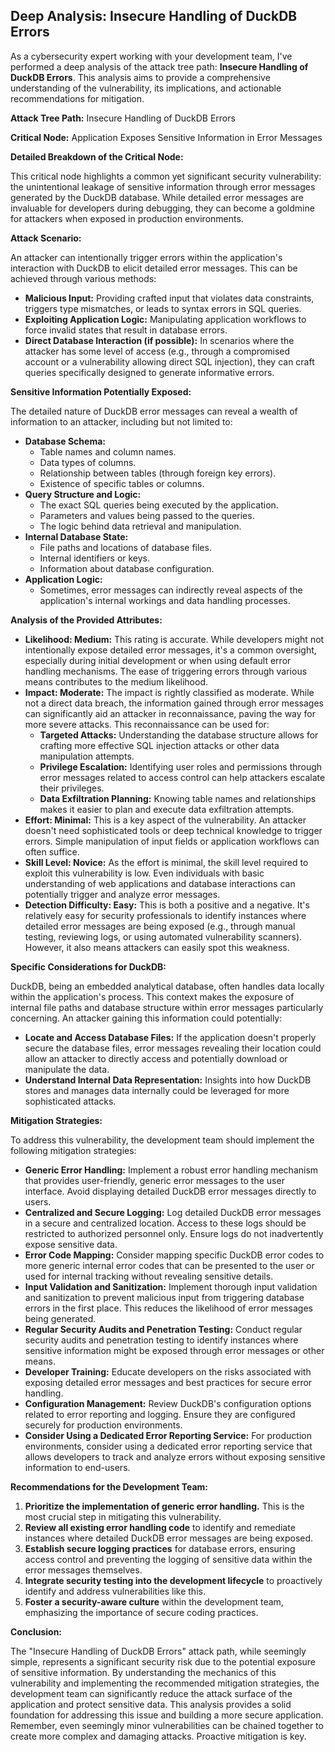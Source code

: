 ## Deep Analysis: Insecure Handling of DuckDB Errors

As a cybersecurity expert working with your development team, I've performed a deep analysis of the attack tree path: **Insecure Handling of DuckDB Errors**. This analysis aims to provide a comprehensive understanding of the vulnerability, its implications, and actionable recommendations for mitigation.

**Attack Tree Path:** Insecure Handling of DuckDB Errors

**Critical Node:** Application Exposes Sensitive Information in Error Messages

**Detailed Breakdown of the Critical Node:**

This critical node highlights a common yet significant security vulnerability: the unintentional leakage of sensitive information through error messages generated by the DuckDB database. While detailed error messages are invaluable for developers during debugging, they can become a goldmine for attackers when exposed in production environments.

**Attack Scenario:**

An attacker can intentionally trigger errors within the application's interaction with DuckDB to elicit detailed error messages. This can be achieved through various methods:

* **Malicious Input:** Providing crafted input that violates data constraints, triggers type mismatches, or leads to syntax errors in SQL queries.
* **Exploiting Application Logic:**  Manipulating application workflows to force invalid states that result in database errors.
* **Direct Database Interaction (if possible):** In scenarios where the attacker has some level of access (e.g., through a compromised account or a vulnerability allowing direct SQL injection), they can craft queries specifically designed to generate informative errors.

**Sensitive Information Potentially Exposed:**

The detailed nature of DuckDB error messages can reveal a wealth of information to an attacker, including but not limited to:

* **Database Schema:**
    * Table names and column names.
    * Data types of columns.
    * Relationship between tables (through foreign key errors).
    * Existence of specific tables or columns.
* **Query Structure and Logic:**
    * The exact SQL queries being executed by the application.
    * Parameters and values being passed to the queries.
    * The logic behind data retrieval and manipulation.
* **Internal Database State:**
    * File paths and locations of database files.
    * Internal identifiers or keys.
    * Information about database configuration.
* **Application Logic:**
    * Sometimes, error messages can indirectly reveal aspects of the application's internal workings and data handling processes.

**Analysis of the Provided Attributes:**

* **Likelihood: Medium:** This rating is accurate. While developers might not intentionally expose detailed error messages, it's a common oversight, especially during initial development or when using default error handling mechanisms. The ease of triggering errors through various means contributes to the medium likelihood.
* **Impact: Moderate:**  The impact is rightly classified as moderate. While not a direct data breach, the information gained through error messages can significantly aid an attacker in reconnaissance, paving the way for more severe attacks. This reconnaissance can be used for:
    * **Targeted Attacks:** Understanding the database structure allows for crafting more effective SQL injection attacks or other data manipulation attempts.
    * **Privilege Escalation:** Identifying user roles and permissions through error messages related to access control can help attackers escalate their privileges.
    * **Data Exfiltration Planning:** Knowing table names and relationships makes it easier to plan and execute data exfiltration attempts.
* **Effort: Minimal:** This is a key aspect of the vulnerability. An attacker doesn't need sophisticated tools or deep technical knowledge to trigger errors. Simple manipulation of input fields or application workflows can often suffice.
* **Skill Level: Novice:**  As the effort is minimal, the skill level required to exploit this vulnerability is low. Even individuals with basic understanding of web applications and database interactions can potentially trigger and analyze error messages.
* **Detection Difficulty: Easy:** This is both a positive and a negative. It's relatively easy for security professionals to identify instances where detailed error messages are being exposed (e.g., through manual testing, reviewing logs, or using automated vulnerability scanners). However, it also means attackers can easily spot this weakness.

**Specific Considerations for DuckDB:**

DuckDB, being an embedded analytical database, often handles data locally within the application's process. This context makes the exposure of internal file paths and database structure within error messages particularly concerning. An attacker gaining this information could potentially:

* **Locate and Access Database Files:** If the application doesn't properly secure the database files, error messages revealing their location could allow an attacker to directly access and potentially download or manipulate the data.
* **Understand Internal Data Representation:** Insights into how DuckDB stores and manages data internally could be leveraged for more sophisticated attacks.

**Mitigation Strategies:**

To address this vulnerability, the development team should implement the following mitigation strategies:

* **Generic Error Handling:** Implement a robust error handling mechanism that provides user-friendly, generic error messages to the user interface. Avoid displaying detailed DuckDB error messages directly to users.
* **Centralized and Secure Logging:** Log detailed DuckDB error messages in a secure and centralized location. Access to these logs should be restricted to authorized personnel only. Ensure logs do not inadvertently expose sensitive data.
* **Error Code Mapping:** Consider mapping specific DuckDB error codes to more generic internal error codes that can be presented to the user or used for internal tracking without revealing sensitive details.
* **Input Validation and Sanitization:** Implement thorough input validation and sanitization to prevent malicious input from triggering database errors in the first place. This reduces the likelihood of error messages being generated.
* **Regular Security Audits and Penetration Testing:** Conduct regular security audits and penetration testing to identify instances where sensitive information might be exposed through error messages or other means.
* **Developer Training:** Educate developers on the risks associated with exposing detailed error messages and best practices for secure error handling.
* **Configuration Management:** Review DuckDB's configuration options related to error reporting and logging. Ensure they are configured securely for production environments.
* **Consider Using a Dedicated Error Reporting Service:** For production environments, consider using a dedicated error reporting service that allows developers to track and analyze errors without exposing sensitive information to end-users.

**Recommendations for the Development Team:**

1. **Prioritize the implementation of generic error handling.** This is the most crucial step in mitigating this vulnerability.
2. **Review all existing error handling code** to identify and remediate instances where detailed DuckDB error messages are being exposed.
3. **Establish secure logging practices** for database errors, ensuring access control and preventing the logging of sensitive data within the error messages themselves.
4. **Integrate security testing into the development lifecycle** to proactively identify and address vulnerabilities like this.
5. **Foster a security-aware culture** within the development team, emphasizing the importance of secure coding practices.

**Conclusion:**

The "Insecure Handling of DuckDB Errors" attack path, while seemingly simple, represents a significant security risk due to the potential exposure of sensitive information. By understanding the mechanics of this vulnerability and implementing the recommended mitigation strategies, the development team can significantly reduce the attack surface of the application and protect sensitive data. This analysis provides a solid foundation for addressing this issue and building a more secure application. Remember, even seemingly minor vulnerabilities can be chained together to create more complex and damaging attacks. Proactive mitigation is key.
